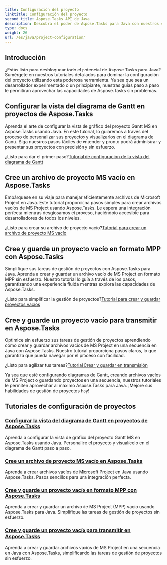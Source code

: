 ```yaml
---
title: Configuración del proyecto
linktitle: Configuración del proyecto
second_title: Aspose.Tasks API de Java
description: Descubra el poder de Aspose.Tasks para Java con nuestros completos tutoriales. Configure diagramas de Gantt, cree archivos de MS Project y optimice la gestión de proyectos.
type: docs
weight: 26
url: /es/java/project-configuration/
---
```

## Introducción

¿Estás listo para desbloquear todo el potencial de Aspose.Tasks para Java? Sumérgete en nuestros tutoriales detallados para dominar la configuración del proyecto utilizando esta poderosa herramienta. Ya sea que sea un desarrollador experimentado o un principiante, nuestras guías paso a paso le permitirán aprovechar las capacidades de Aspose.Tasks sin problemas.

## Configurar la vista del diagrama de Gantt en proyectos de Aspose.Tasks

Aprenda el arte de configurar la vista de gráfico del proyecto Gantt MS en Aspose.Tasks usando Java. En este tutorial, lo guiaremos a través del proceso de personalizar sus proyectos y visualizarlos en el diagrama de Gantt. Siga nuestros pasos fáciles de entender y pronto podrá administrar y presentar sus proyectos con precisión y sin esfuerzo.

 ¿Listo para dar el primer paso?[Tutorial de configuración de la vista del diagrama de Gantt](./configure-gantt-chart/)

## Cree un archivo de proyecto MS vacío en Aspose.Tasks

Embárquese en su viaje para manejar eficientemente archivos de Microsoft Project en Java. Este tutorial proporciona pasos simples para crear archivos vacíos de MS Project usando Aspose.Tasks. Le espera una integración perfecta mientras desglosamos el proceso, haciéndolo accesible para desarrolladores de todos los niveles.

 ¿Listo para crear su archivo de proyecto vacío?[Tutorial para crear un archivo de proyecto MS vacío](./create-empty-project-file/)

## Cree y guarde un proyecto vacío en formato MPP con Aspose.Tasks

Simplifique sus tareas de gestión de proyectos con Aspose.Tasks para Java. Aprenda a crear y guardar un archivo vacío de MS Project en formato MPP sin esfuerzo. Nuestro tutorial lo guía a través de los pasos, garantizando una experiencia fluida mientras explora las capacidades de Aspose.Tasks.

 ¿Listo para simplificar la gestión de proyectos?[Tutorial para crear y guardar proyectos vacíos](./create-save-mpp/)

## Cree y guarde un proyecto vacío para transmitir en Aspose.Tasks

Optimice sin esfuerzo sus tareas de gestión de proyectos aprendiendo cómo crear y guardar archivos vacíos de MS Project en una secuencia en Java con Aspose.Tasks. Nuestro tutorial proporciona pasos claros, lo que garantiza que pueda navegar por el proceso con facilidad.

 ¿Listo para agilizar tus tareas?[Tutorial Crear y guardar en transmisión](./create-save-stream/)

Ya sea que esté configurando diagramas de Gantt, creando archivos vacíos de MS Project o guardando proyectos en una secuencia, nuestros tutoriales le permiten aprovechar al máximo Aspose.Tasks para Java. ¡Mejore sus habilidades de gestión de proyectos hoy!
## Tutoriales de configuración de proyectos
### [Configurar la vista del diagrama de Gantt en proyectos de Aspose.Tasks](./configure-gantt-chart/)
Aprenda a configurar la vista de gráfico del proyecto Gantt MS en Aspose.Tasks usando Java. Personalice el proyecto y visualícelo en el diagrama de Gantt paso a paso.
### [Cree un archivo de proyecto MS vacío en Aspose.Tasks](./create-empty-project-file/)
Aprenda a crear archivos vacíos de Microsoft Project en Java usando Aspose.Tasks. Pasos sencillos para una integración perfecta.
### [Cree y guarde un proyecto vacío en formato MPP con Aspose.Tasks](./create-save-mpp/)
Aprenda a crear y guardar un archivo de MS Project (MPP) vacío usando Aspose.Tasks para Java. Simplifique las tareas de gestión de proyectos sin esfuerzo.
### [Cree y guarde un proyecto vacío para transmitir en Aspose.Tasks](./create-save-stream/)
Aprenda a crear y guardar archivos vacíos de MS Project en una secuencia en Java con Aspose.Tasks, simplificando las tareas de gestión de proyectos sin esfuerzo.
